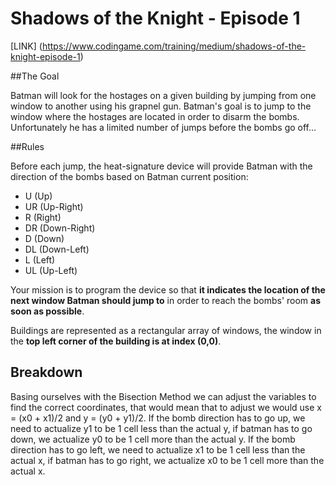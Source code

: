 # Shadows of the Knight - Episode 1
[LINK] (https://www.codingame.com/training/medium/shadows-of-the-knight-episode-1)

##The Goal

Batman will look for the hostages on a given building by jumping from one window to another using his grapnel gun. Batman's goal is to jump to the window where the hostages are located in order to disarm the bombs. Unfortunately he has a limited number of jumps before the bombs go off...

##Rules

Before each jump, the heat-signature device will provide Batman with the direction of the bombs based on Batman current position:

* U (Up)
* UR (Up-Right)
* R (Right)
* DR (Down-Right)
* D (Down)
* DL (Down-Left)
* L (Left)
* UL (Up-Left)

Your mission is to program the device so that **it indicates the location of the next window Batman should jump to** in order to reach the bombs' room **as soon as possible**.

Buildings are represented as a rectangular array of windows, the window in the **top left corner of the building is at index (0,0)**.


## Breakdown
Basing ourselves with the Bisection Method we can adjust the variables to find the correct coordinates, that would mean that to adjust we would use x = (x0 + x1)/2 and y = (y0 + y1)/2. If the bomb direction has to go up, we need to actualize y1 to be 1 cell less than the actual y, if batman has to go down, we actualize y0 to be 1 cell more than the actual y.
If the bomb direction has to go left, we need to actualize x1 to be 1 cell less than the actual x, if batman has to go right, we actualize x0 to be 1 cell more than the actual x.
